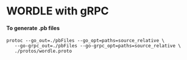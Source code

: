 # WORDLE with gRPC

#### To generate .pb files
    protoc --go_out=./pbFiles --go_opt=paths=source_relative \
       --go-grpc_out=./pbFiles --go-grpc_opt=paths=source_relative \
       ./protos/wordle.proto